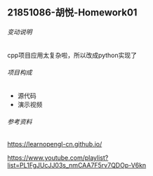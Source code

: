 ## 21851086-胡悦-Homework01

###### 变动说明

cpp项目应用太复杂啦，所以改成python实现了


###### 项目构成

- 源代码
- 演示视频


###### 参考资料

https://learnopengl-cn.github.io/

https://www.youtube.com/playlist?list=PL1FgJUcJJ03s_nmCAA7F5rv7QDOp-V6kn
